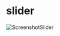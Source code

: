 # slider

![ScreenshotSlider](https://github.com/user-attachments/assets/3c9e62e9-8d5c-49c1-a1b5-a80b688837a0)

